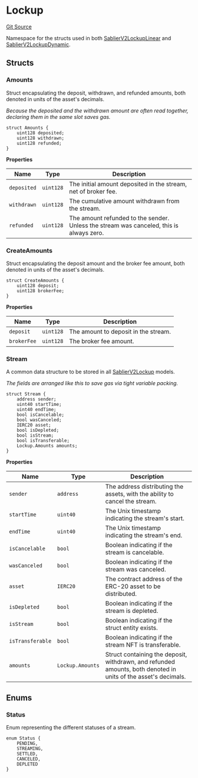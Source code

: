 # Lockup

[Git Source](https://github.com/sablier-labs/v2-core/blob/36b49d3bf2a396d19083d28247e8e03d7a3a2ee1/src/types/DataTypes.sol)

Namespace for the structs used in both
[SablierV2LockupLinear](docs/contracts/v2/reference/core/contract.SablierV2LockupLinear.md) and
[SablierV2LockupDynamic](docs/contracts/v2/reference/core/contract.SablierV2LockupDynamic.md).

## Structs

### Amounts

Struct encapsulating the deposit, withdrawn, and refunded amounts, both denoted in units of the asset's decimals.

_Because the deposited and the withdrawn amount are often read together, declaring them in the same slot saves gas._

```solidity
struct Amounts {
    uint128 deposited;
    uint128 withdrawn;
    uint128 refunded;
}
```

**Properties**

| Name        | Type      | Description                                                                             |
| ----------- | --------- | --------------------------------------------------------------------------------------- |
| `deposited` | `uint128` | The initial amount deposited in the stream, net of broker fee.                          |
| `withdrawn` | `uint128` | The cumulative amount withdrawn from the stream.                                        |
| `refunded`  | `uint128` | The amount refunded to the sender. Unless the stream was canceled, this is always zero. |

### CreateAmounts

Struct encapsulating the deposit amount and the broker fee amount, both denoted in units of the asset's decimals.

```solidity
struct CreateAmounts {
    uint128 deposit;
    uint128 brokerFee;
}
```

**Properties**

| Name        | Type      | Description                          |
| ----------- | --------- | ------------------------------------ |
| `deposit`   | `uint128` | The amount to deposit in the stream. |
| `brokerFee` | `uint128` | The broker fee amount.               |

### Stream

A common data structure to be stored in all
[SablierV2Lockup](docs/contracts/v2/reference/core/abstracts/abstract.SablierV2Lockup.md) models.

_The fields are arranged like this to save gas via tight variable packing._

```solidity
struct Stream {
    address sender;
    uint40 startTime;
    uint40 endTime;
    bool isCancelable;
    bool wasCanceled;
    IERC20 asset;
    bool isDepleted;
    bool isStream;
    bool isTransferable;
    Lockup.Amounts amounts;
}
```

**Properties**

| Name             | Type             | Description                                                                                                    |
| ---------------- | ---------------- | -------------------------------------------------------------------------------------------------------------- |
| `sender`         | `address`        | The address distributing the assets, with the ability to cancel the stream.                                    |
| `startTime`      | `uint40`         | The Unix timestamp indicating the stream's start.                                                              |
| `endTime`        | `uint40`         | The Unix timestamp indicating the stream's end.                                                                |
| `isCancelable`   | `bool`           | Boolean indicating if the stream is cancelable.                                                                |
| `wasCanceled`    | `bool`           | Boolean indicating if the stream was canceled.                                                                 |
| `asset`          | `IERC20`         | The contract address of the ERC-20 asset to be distributed.                                                    |
| `isDepleted`     | `bool`           | Boolean indicating if the stream is depleted.                                                                  |
| `isStream`       | `bool`           | Boolean indicating if the struct entity exists.                                                                |
| `isTransferable` | `bool`           | Boolean indicating if the stream NFT is transferable.                                                          |
| `amounts`        | `Lockup.Amounts` | Struct containing the deposit, withdrawn, and refunded amounts, both denoted in units of the asset's decimals. |

## Enums

### Status

Enum representing the different statuses of a stream.

```solidity
enum Status {
    PENDING,
    STREAMING,
    SETTLED,
    CANCELED,
    DEPLETED
}
```
